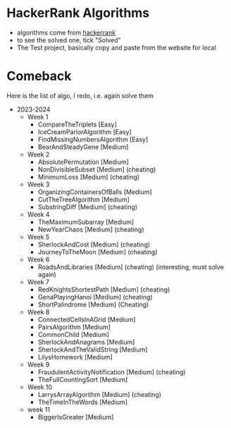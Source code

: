 # HackerRank Algorithms
* algorithms come from [hackerrank](https://www.hackerrank.com/domains/algorithms)
* to see the solved one, tick "Solved"
* The Test project, basically copy and paste from the website for local


# Comeback
Here is the list of algo, I redo, i.e. again solve them
* 2023-2024
	* Week 1
		* CompareTheTriplets [Easy]
		* IceCreamParlorAlgorithm [Easy]
		* FindMissingNumbersAlgorithm [Easy]
		* BearAndSteadyGene [Medium]
	* Week 2
		* AbsolutePermutation [Medium]
		* NonDivisibleSubset [Medium] (cheating)
		* MinimumLoss [Medium] (cheating)
	* Week 3
		* OrganizingContainersOfBalls [Medium]	
		* CutTheTreeAlgorithm [Medium]
		* SubstringDiff [Medium] (cheating)
	* Week 4
		* TheMaximumSubarray [Medium]
		* NewYearChaos [Medium] (cheating)
	* Week 5
		* SherlockAndCost [Medium] (cheating)
		* JourneyToTheMoon [Medium] (cheating)
	* Week 6
		* RoadsAndLibraries [Medium] (cheating) (interesting, must solve again)	
	* Week 7
		* RedKnightsShortestPath [Medium] (cheating)
		* GenaPlayingHanoi [Medium] (cheating)
		* ShortPalindrome [Medium] (Cheating)
	* Week 8
		* ConnectedCellsInAGrid [Medium]	
		* PairsAlgorithm [Medium]
		* CommonChild [Medium]
		* SherlockAndAnagrams [Medium]
		* SherlockAndTheValidString [Medium]
		* LilysHomework [Medium]
	* Week 9
		* FraudulentActivityNotification [Medium] (cheating)
		* TheFullCountingSort [Medium]
	* Week 10
		* LarrysArrayAlgorithm [Medium] (cheating)
		* TheTimeInTheWords [Medium]
	* week 11
		* BiggerIsGreater [Medium]	
			 
